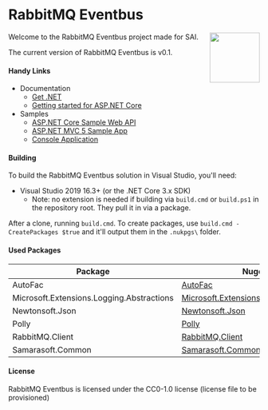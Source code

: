 ﻿# RabbitMQ Eventbus

[<img align="right" width="100px" src="https://avatars.githubusercontent.com/u/90261798?s=200&v=4" />](https://github.com/SAI-GH-ORG)

Welcome to the RabbitMQ Eventbus project made for SAI.

The current version of RabbitMQ Eventbus is v0.1.

#### Handy Links

* Documentation
  * [Get .NET](https://dotnet.microsoft.com/download/dotnet)
  * [Getting started for ASP.NET Core](https://dotnet.microsoft.com/learn/dotnet/hello-world-tutorial/intro)
* Samples
  * [ASP.NET Core Sample Web API](https://docs.microsoft.com/en-us/aspnet/core/tutorials/first-web-api)
  * [ASP.NET MVC 5 Sample App](https://docs.microsoft.com/en-us/aspnet/core/tutorials/first-mvc-app/start-mvc)
  * [Console Application](https://docs.microsoft.com/en-us/dotnet/core/tutorials/with-visual-studio)

#### Building
To build the RabbitMQ Eventbus solution in Visual Studio, you'll need:
- Visual Studio 2019 16.3+ (or the .NET Core 3.x SDK)
  - Note: no extension is needed if building via `build.cmd` or `build.ps1` in the repository root. They pull it in via a package.

After a clone, running `build.cmd`. To create packages, use `build.cmd -CreatePackages $true` and it'll output them in the `.nukpgs\` folder.

#### Used Packages

| Package | Nuget link |
| ------- | ---- |
| AutoFac | [AutoFac](https://www.nuget.org/packages/Autofac/6.2.0) |
| Microsoft.Extensions.Logging.Abstractions| [Microsoft.Extensions.Logging.Abstractions](https://www.nuget.org/packages/Microsoft.Extensions.Logging.Abstractions/5.0.0) |
| Newtonsoft.Json | [Newtonsoft.Json](https://www.nuget.org/packages/Newtonsoft.Json/13.0.1) |
| Polly | [Polly](https://www.nuget.org/packages/Polly/7.2.2) |
| RabbitMQ.Client | [RabbitMQ.Client](https://www.nuget.org/packages/RabbitMQ.Client/6.2.2) |
| Samarasoft.Common| [Samarasoft.Common](https://www.nuget.org/packages/Samarasoft.Common/5.0.3) |
<!-- Gen script inspiration: https://gist.github.com/NickCraver/33a825aca1fd0893ea019976a2f98850 -->

#### License
RabbitMQ Eventbus is licensed under the CC0-1.0 license (license file to be provisioned)
